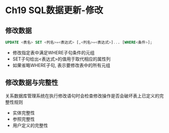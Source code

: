 # Ch19 SQL数据更新-修改
## 修改数据
```SQL
UPDATE <表名> SET <列名>=<表达式> [,<列名>=<表达式>]... [WHERE<条件>];
```

- 修改指定表中满足WHERE子句条件的元组
- SET子句给出<表达式>的值用于取代相应的属性列
- 如果省略WHERE子句, 表示要修改表中的所有元组

## 修改数据与完整性
关系数据库管理系统在执行修改语句时会检查修改操作是否会破坏表上已定义的完整性规则
- 实体完整性
- 参照完整性
- 用户定义的完整性